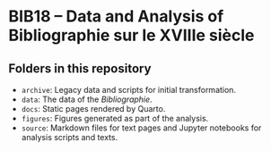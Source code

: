 # BIB18 – Data and Analysis of Bibliographie sur le XVIIIe siècle

## Folders in this repository 

* `archive`: Legacy data and scripts for initial transformation.  
* `data`: The data of the *Bibliographie*. 
* `docs`: Static pages rendered by Quarto. 
* `figures`: Figures generated as part of the analysis. 
* `source`: Markdown files for text pages and Jupyter notebooks for analysis scripts and texts. 
